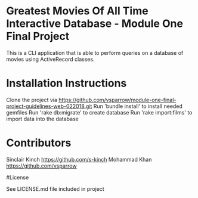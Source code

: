 
# Greatest Movies Of All Time Interactive Database - Module One Final Project

This is a CLI application that is able to perform queries on a database of movies using ActiveRecord classes.

# Installation Instructions

Clone the project via https://github.com/vsparrow/module-one-final-project-guidelines-web-022018.git
Run 'bundle install' to install needed gemfiles
Run 'rake db:migrate' to create database
Run 'rake import:films' to import data into the database

# Contributors
Sinclair Kinch https://github.com/s-kinch
Mohammad Khan https://github.com/vsparrow

#License

See LICENSE.md file included in project
